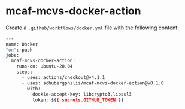 # mcaf-mcvs-docker-action

Create a `.github/workflows/docker.yml` file with the following content:

```bash
---
name: Docker
"on": push
jobs:
  mcaf-mcvs-docker-action:
    runs-on: ubuntu-20.04
    steps:
      - uses: actions/checkout@v4.1.1
      - uses: schubergphilis/mcaf-mcvs-docker-action@v0.1.0
        with:
          dockle-accept-key: libcrypto3,libssl3
          token: ${{ secrets.GITHUB_TOKEN }}
```
